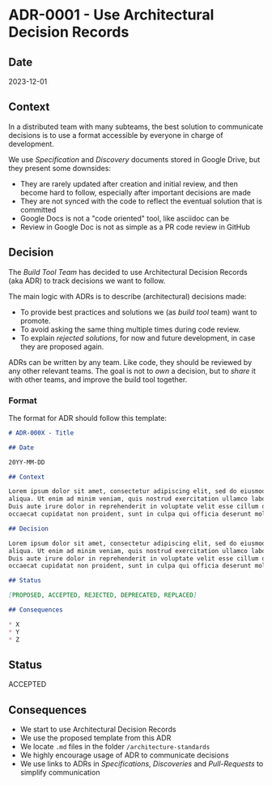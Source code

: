 # ADR-0001 - Use Architectural Decision Records

## Date

2023-12-01

## Context

In a distributed team with many subteams, the best solution to communicate decisions is to use a format accessible by everyone in charge of development.

We use *Specification* and *Discovery* documents stored in Google Drive, but they present some downsides:

* They are rarely updated after creation and initial review, and then become hard to follow, especially after important decisions are made
* They are not synced with the code to reflect the eventual solution that is committed
* Google Docs is not a "code oriented" tool, like asciidoc can be
* Review in Google Doc is not as simple as a PR code review in GitHub

## Decision

The *Build Tool Team* has decided to use Architectural Decision Records (aka ADR) to track decisions we want to follow.

The main logic with ADRs is to describe (architectural) decisions made:

* To provide best practices and solutions we (as *build tool* team) want to promote.
* To avoid asking the same thing multiple times during code review.
* To explain *rejected solutions*, for now and future development, in case they are proposed again.

ADRs can be written by any team.
Like code, they should be reviewed by any other relevant teams.
The goal is not to *own* a decision, but to *share* it with other teams, and improve the build tool together.

### Format

The format for ADR should follow this template:

```markdown
# ADR-000X - Title

## Date

20YY-MM-DD

## Context

Lorem ipsum dolor sit amet, consectetur adipiscing elit, sed do eiusmod tempor incididunt ut labore et dolore magna
aliqua. Ut enim ad minim veniam, quis nostrud exercitation ullamco laboris nisi ut aliquip ex ea commodo consequat.
Duis aute irure dolor in reprehenderit in voluptate velit esse cillum dolore eu fugiat nulla pariatur. Excepteur sint
occaecat cupidatat non proident, sunt in culpa qui officia deserunt mollit anim id est laborum.

## Decision

Lorem ipsum dolor sit amet, consectetur adipiscing elit, sed do eiusmod tempor incididunt ut labore et dolore magna
aliqua. Ut enim ad minim veniam, quis nostrud exercitation ullamco laboris nisi ut aliquip ex ea commodo consequat.
Duis aute irure dolor in reprehenderit in voluptate velit esse cillum dolore eu fugiat nulla pariatur. Excepteur sint
occaecat cupidatat non proident, sunt in culpa qui officia deserunt mollit anim id est laborum.

## Status

[PROPOSED, ACCEPTED, REJECTED, DEPRECATED, REPLACED]

## Consequences

* X
* Y
* Z
```

## Status

ACCEPTED

## Consequences

* We start to use Architectural Decision Records
* We use the proposed template from this ADR
* We locate `.md` files in the folder `/architecture-standards`
* We highly encourage usage of ADR to communicate decisions
* We use links to ADRs in *Specifications*, *Discoveries* and *Pull-Requests* to simplify communication
